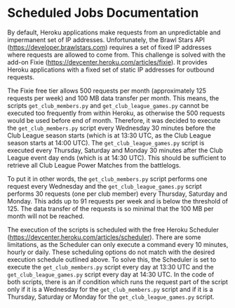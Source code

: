 # Scheduled Jobs Documentation

By default, Heroku applications make requests from an unpredictable and impermanent set of IP addresses. Unfortunately, the Brawl Stars API (https://developer.brawlstars.com) requires a set of fixed IP addresses where requests are allowed to come from. This challenge is solved with the add-on Fixie (https://devcenter.heroku.com/articles/fixie). It provides Heroku applications with a fixed set of static IP addresses for outbound requests.

The Fixie free tier allows 500 requests per month (approximately 125 requests per week) and 100 MB data transfer per month. This means, the scripts `get_club_members.py` and `get_club_league_games.py` cannot be executed too frequently from within Heroku, as otherwise the 500 requests would be used before end of month. Therefore, it was decided to execute the `get_club_members.py` script every Wednesday 30 minutes before the Club League season starts (which is at 13:30 UTC, as the Club League season starts at 14:00 UTC). The `get_club_league_games.py` script is executed every Thursday, Saturday and Monday 30 minutes after the Club League event day ends (which is at 14:30 UTC). This should be sufficient to retrieve all Club League Power Matches from the battlelogs.

To put it in other words, the `get_club_members.py` script performs one request every Wednesday and the `get_club_league_games.py` script performs 30 requests (one per club member) every Thursday, Saturday and Monday. This adds up to 91 requests per week and is below the threshold of 125. The data transfer of the requests is so minimal that the 100 MB per month will not be reached.

The execution of the scripts is scheduled with the free Heroku Scheduler (https://devcenter.heroku.com/articles/scheduler). There are some limitations, as the Scheduler can only execute a command every 10 minutes, hourly or daily. These scheduling options do not match with the desired execution schedule outlined above. To solve this, the Scheduler is set to execute the `get_club_members.py` script every day at 13:30 UTC and the `get_club_league_games.py` script every day at 14:30 UTC. In the code of both scripts, there is an if condition which runs the request part of the script only if it is a Wednesday for the `get_club_members.py` script and if it is a Thursday, Saturday or Monday for the `get_club_league_games.py` script.
